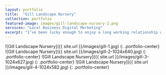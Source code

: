 ```yaml
---
layout: portfolio
title:  "Gill Landscape Nursery"
collection: portfolio
featured-image: images/gill-landscape-nursery-2.png
services: "Local Business Digital Marketing"
excerpt: "I’ve been lucky enough to enjoy a long working relationship with the folks at Gill Nursery. We started with a website redesign and have since collaborated on print mailers, newspaper and digital ad campaigns, signage and bus bench designs, and work together weekly on their very successful email campaign, the Gill Garden News. Together we’ve crafted a solid marketing story that expresses the family business’ wealth of knowledge, experience, and bridges the connection between customers and friendly, helpful staff."
---
```


![Gill Landscape Nursery]({{ site.url }}/images/gill-1.jpg)
{: .portfolio-center}
![Gill Landscape Nursery]({{ site.url }}/images/gill-2-1024x640.jpg)
{: .portfolio-center}
![Gill Landscape Nursery]({{ site.url }}/images/gill-3-1024x627.jpg)
{: .portfolio-center}
![Gill Landscape Nursery]({{ site.url }}/images/gill-4-1024x582.jpg)
{: .portfolio-center}
